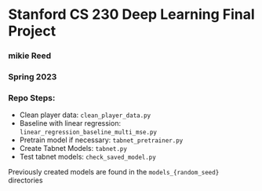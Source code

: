 # Stanford CS 230 Deep Learning Final Project
### mikie Reed
### Spring 2023
### Repo Steps:

* Clean player data: ```clean_player_data.py```
* Baseline with linear regression: ```linear_regression_baseline_multi_mse.py```
* Pretrain model if necessary: ```tabnet_pretrainer.py```
* Create Tabnet Models: ```tabnet.py```
* Test tabnet models: ```check_saved_model.py```

Previously created models are found in the ```models_{random_seed}``` directories
